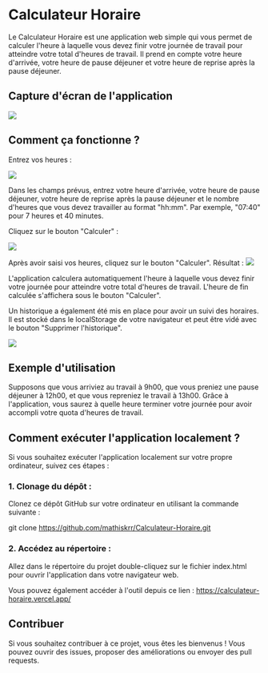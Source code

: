 # Calculateur Horaire

Le Calculateur Horaire est une application web simple qui vous permet de calculer l'heure à laquelle vous devez finir votre journée de travail pour atteindre votre total d'heures de travail. Il prend en compte votre heure d'arrivée, votre heure de pause déjeuner et votre heure de reprise après la pause déjeuner.

## Capture d'écran de l'application

![](http://www.image-heberg.fr/files/16971039894148088416.png)

## Comment ça fonctionne ?

Entrez vos heures :

![](http://www.image-heberg.fr/files/16971035833978493863.png)

Dans les champs prévus, entrez votre heure d'arrivée, votre heure de pause déjeuner, votre heure de reprise après la pause déjeuner et le nombre d'heures que vous devez travailler au format "hh:mm". Par exemple, "07:40" pour 7 heures et 40 minutes.

Cliquez sur le bouton "Calculer" :

![](http://www.image-heberg.fr/files/16971035631106939290.png)

Après avoir saisi vos heures, cliquez sur le bouton "Calculer".
Résultat : ![](http://www.image-heberg.fr/files/16971036039337526.png)

L'application calculera automatiquement l'heure à laquelle vous devez finir votre journée pour atteindre votre total d'heures de travail.
L'heure de fin calculée s'affichera sous le bouton "Calculer".

Un historique a également été mis en place pour avoir un suivi des horaires. Il est stocké dans le localStorage de votre navigateur et peut être vidé avec le bouton "Supprimer l'historique".

![](http://www.image-heberg.fr/files/16971040183778813220.png)

## Exemple d'utilisation

Supposons que vous arriviez au travail à 9h00, que vous preniez une pause déjeuner à 12h00, et que vous repreniez le travail à 13h00. Grâce à l'application, vous saurez à quelle heure terminer votre journée pour avoir accompli votre quota d'heures de travail.

## Comment exécuter l'application localement ?

Si vous souhaitez exécuter l'application localement sur votre propre ordinateur, suivez ces étapes :

### 1. Clonage du dépôt :

Clonez ce dépôt GitHub sur votre ordinateur en utilisant la commande suivante :

git clone https://github.com/mathiskrr/Calculateur-Horaire.git

### 2. Accédez au répertoire :

Allez dans le répertoire du projet double-cliquez sur le fichier index.html pour ouvrir l'application dans votre navigateur web.

Vous pouvez également accéder à l'outil depuis ce lien : https://calculateur-horaire.vercel.app/

## Contribuer

Si vous souhaitez contribuer à ce projet, vous êtes les bienvenus ! Vous pouvez ouvrir des issues, proposer des améliorations ou envoyer des pull requests.
